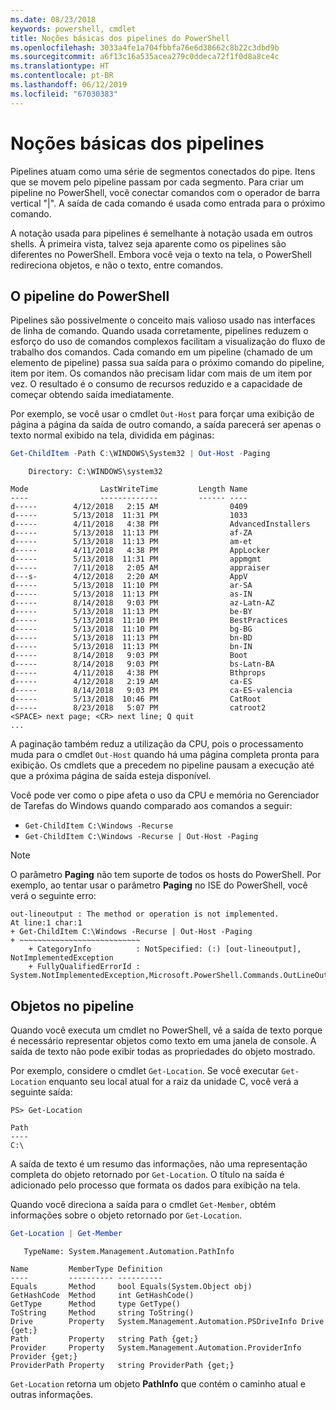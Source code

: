 ```yaml
---
ms.date: 08/23/2018
keywords: powershell, cmdlet
title: Noções básicas dos pipelines do PowerShell
ms.openlocfilehash: 3033a4fe1a704fbbfa76e6d38662c8b22c3dbd9b
ms.sourcegitcommit: a6f13c16a535acea279c0ddeca72f1f0d8a8ce4c
ms.translationtype: HT
ms.contentlocale: pt-BR
ms.lasthandoff: 06/12/2019
ms.locfileid: "67030383"
---
```

# <a name="understanding-pipelines"></a>Noções básicas dos pipelines

Pipelines atuam como uma série de segmentos conectados do pipe. Itens que se movem pelo pipeline passam por cada segmento. Para criar um pipeline no PowerShell, você conectar comandos com o operador de barra vertical "|". A saída de cada comando é usada como entrada para o próximo comando.

A notação usada para pipelines é semelhante à notação usada em outros shells. À primeira vista, talvez seja aparente como os pipelines são diferentes no PowerShell. Embora você veja o texto na tela, o PowerShell redireciona objetos, e não o texto, entre comandos.

## <a name="the-powershell-pipeline"></a>O pipeline do PowerShell

Pipelines são possivelmente o conceito mais valioso usado nas interfaces de linha de comando. Quando usada corretamente, pipelines reduzem o esforço do uso de comandos complexos facilitam a visualização do fluxo de trabalho dos comandos. Cada comando em um pipeline (chamado de um elemento de pipeline) passa sua saída para o próximo comando do pipeline, item por item. Os comandos não precisam lidar com mais de um item por vez. O resultado é o consumo de recursos reduzido e a capacidade de começar obtendo saída imediatamente.

Por exemplo, se você usar o cmdlet `Out-Host` para forçar uma exibição de página a página da saída de outro comando, a saída parecerá ser apenas o texto normal exibido na tela, dividida em páginas:

```powershell
Get-ChildItem -Path C:\WINDOWS\System32 | Out-Host -Paging
```

```Output
    Directory: C:\WINDOWS\system32

Mode                LastWriteTime         Length Name
----                -------------         ------ ----
d-----        4/12/2018   2:15 AM                0409
d-----        5/13/2018  11:31 PM                1033
d-----        4/11/2018   4:38 PM                AdvancedInstallers
d-----        5/13/2018  11:13 PM                af-ZA
d-----        5/13/2018  11:13 PM                am-et
d-----        4/11/2018   4:38 PM                AppLocker
d-----        5/13/2018  11:31 PM                appmgmt
d-----        7/11/2018   2:05 AM                appraiser
d---s-        4/12/2018   2:20 AM                AppV
d-----        5/13/2018  11:10 PM                ar-SA
d-----        5/13/2018  11:13 PM                as-IN
d-----        8/14/2018   9:03 PM                az-Latn-AZ
d-----        5/13/2018  11:13 PM                be-BY
d-----        5/13/2018  11:10 PM                BestPractices
d-----        5/13/2018  11:10 PM                bg-BG
d-----        5/13/2018  11:13 PM                bn-BD
d-----        5/13/2018  11:13 PM                bn-IN
d-----        8/14/2018   9:03 PM                Boot
d-----        8/14/2018   9:03 PM                bs-Latn-BA
d-----        4/11/2018   4:38 PM                Bthprops
d-----        4/12/2018   2:19 AM                ca-ES
d-----        8/14/2018   9:03 PM                ca-ES-valencia
d-----        5/13/2018  10:46 PM                CatRoot
d-----        8/23/2018   5:07 PM                catroot2
<SPACE> next page; <CR> next line; Q quit
...
```

A paginação também reduz a utilização da CPU, pois o processamento muda para o cmdlet `Out-Host` quando há uma página completa pronta para exibição. Os cmdlets que a precedem no pipeline pausam a execução até que a próxima página de saída esteja disponível.

Você pode ver como o pipe afeta o uso da CPU e memória no Gerenciador de Tarefas do Windows quando comparado aos comandos a seguir:

- `Get-ChildItem C:\Windows -Recurse`
- `Get-ChildItem C:\Windows -Recurse | Out-Host -Paging`

> [!NOTE]
> O parâmetro **Paging** não tem suporte de todos os hosts do PowerShell. Por exemplo, ao tentar usar o parâmetro **Paging** no ISE do PowerShell, você verá o seguinte erro:
>
> ```Output
> out-lineoutput : The method or operation is not implemented.
> At line:1 char:1
> + Get-ChildItem C:\Windows -Recurse | Out-Host -Paging
> + ~~~~~~~~~~~~~~~~~~~~~~~~~~~
>     + CategoryInfo          : NotSpecified: (:) [out-lineoutput], NotImplementedException
>     + FullyQualifiedErrorId : System.NotImplementedException,Microsoft.PowerShell.Commands.OutLineOutputCommand
> ```

## <a name="objects-in-the-pipeline"></a>Objetos no pipeline

Quando você executa um cmdlet no PowerShell, vê a saída de texto porque é necessário representar objetos como texto em uma janela de console. A saída de texto não pode exibir todas as propriedades do objeto mostrado.

Por exemplo, considere o cmdlet `Get-Location`. Se você executar `Get-Location` enquanto seu local atual for a raiz da unidade C, você verá a seguinte saída:

```
PS> Get-Location

Path
----
C:\
```

A saída de texto é um resumo das informações, não uma representação completa do objeto retornado por `Get-Location`. O título na saída é adicionado pelo processo que formata os dados para exibição na tela.

Quando você direciona a saída para o cmdlet `Get-Member`, obtém informações sobre o objeto retornado por `Get-Location`.

```powershell
Get-Location | Get-Member
```

```Output
   TypeName: System.Management.Automation.PathInfo

Name         MemberType Definition
----         ---------- ----------
Equals       Method     bool Equals(System.Object obj)
GetHashCode  Method     int GetHashCode()
GetType      Method     type GetType()
ToString     Method     string ToString()
Drive        Property   System.Management.Automation.PSDriveInfo Drive {get;}
Path         Property   string Path {get;}
Provider     Property   System.Management.Automation.ProviderInfo Provider {get;}
ProviderPath Property   string ProviderPath {get;}
```

`Get-Location` retorna um objeto **PathInfo** que contém o caminho atual e outras informações.
